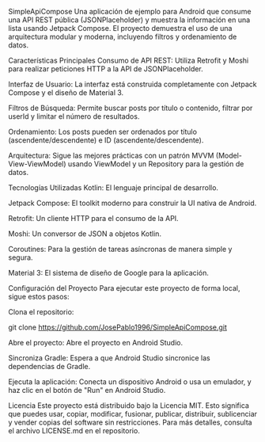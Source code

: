 SimpleApiCompose
Una aplicación de ejemplo para Android que consume una API REST pública (JSONPlaceholder) y muestra la información en una lista usando Jetpack Compose. El proyecto demuestra el uso de una arquitectura modular y moderna, incluyendo filtros y ordenamiento de datos.

Características Principales
Consumo de API REST: Utiliza Retrofit y Moshi para realizar peticiones HTTP a la API de JSONPlaceholder.

Interfaz de Usuario: La interfaz está construida completamente con Jetpack Compose y el diseño de Material 3.

Filtros de Búsqueda: Permite buscar posts por título o contenido, filtrar por userId y limitar el número de resultados.

Ordenamiento: Los posts pueden ser ordenados por título (ascendente/descendente) e ID (ascendente/descendente).

Arquitectura: Sigue las mejores prácticas con un patrón MVVM (Model-View-ViewModel) usando ViewModel y un Repository para la gestión de datos.

Tecnologías Utilizadas
Kotlin: El lenguaje principal de desarrollo.

Jetpack Compose: El toolkit moderno para construir la UI nativa de Android.

Retrofit: Un cliente HTTP para el consumo de la API.

Moshi: Un conversor de JSON a objetos Kotlin.

Coroutines: Para la gestión de tareas asíncronas de manera simple y segura.

Material 3: El sistema de diseño de Google para la aplicación.

Configuración del Proyecto
Para ejecutar este proyecto de forma local, sigue estos pasos:

Clona el repositorio:

git clone https://github.com/JosePablo1996/SimpleApiCompose.git

Abre el proyecto: Abre el proyecto en Android Studio.

Sincroniza Gradle: Espera a que Android Studio sincronice las dependencias de Gradle.

Ejecuta la aplicación: Conecta un dispositivo Android o usa un emulador, y haz clic en el botón de "Run" en Android Studio.

Licencia
Este proyecto está distribuido bajo la Licencia MIT. Esto significa que puedes usar, copiar, modificar, fusionar, publicar, distribuir, sublicenciar y vender copias del software sin restricciones. Para más detalles, consulta el archivo LICENSE.md en el repositorio.
